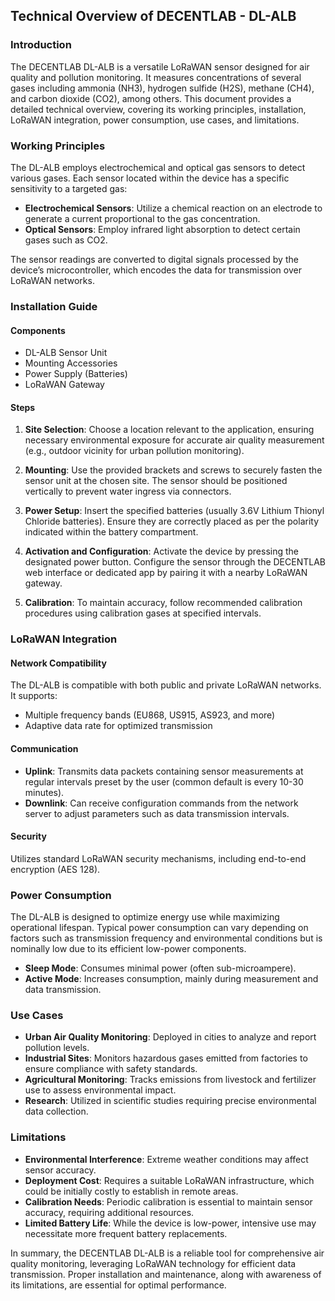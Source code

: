 ## Technical Overview of DECENTLAB - DL-ALB

### Introduction

The DECENTLAB DL-ALB is a versatile LoRaWAN sensor designed for air quality and pollution monitoring. It measures concentrations of several gases including ammonia (NH3), hydrogen sulfide (H2S), methane (CH4), and carbon dioxide (CO2), among others. This document provides a detailed technical overview, covering its working principles, installation, LoRaWAN integration, power consumption, use cases, and limitations.

### Working Principles

The DL-ALB employs electrochemical and optical gas sensors to detect various gases. Each sensor located within the device has a specific sensitivity to a targeted gas:

- **Electrochemical Sensors**: Utilize a chemical reaction on an electrode to generate a current proportional to the gas concentration.
- **Optical Sensors**: Employ infrared light absorption to detect certain gases such as CO2.

The sensor readings are converted to digital signals processed by the device’s microcontroller, which encodes the data for transmission over LoRaWAN networks.

### Installation Guide

#### Components
- DL-ALB Sensor Unit
- Mounting Accessories
- Power Supply (Batteries)
- LoRaWAN Gateway

#### Steps

1. **Site Selection**: Choose a location relevant to the application, ensuring necessary environmental exposure for accurate air quality measurement (e.g., outdoor vicinity for urban pollution monitoring).

2. **Mounting**: Use the provided brackets and screws to securely fasten the sensor unit at the chosen site. The sensor should be positioned vertically to prevent water ingress via connectors.

3. **Power Setup**: Insert the specified batteries (usually 3.6V Lithium Thionyl Chloride batteries). Ensure they are correctly placed as per the polarity indicated within the battery compartment.

4. **Activation and Configuration**: Activate the device by pressing the designated power button. Configure the sensor through the DECENTLAB web interface or dedicated app by pairing it with a nearby LoRaWAN gateway.

5. **Calibration**: To maintain accuracy, follow recommended calibration procedures using calibration gases at specified intervals.

### LoRaWAN Integration

#### Network Compatibility

The DL-ALB is compatible with both public and private LoRaWAN networks. It supports:
- Multiple frequency bands (EU868, US915, AS923, and more)
- Adaptive data rate for optimized transmission

#### Communication

- **Uplink**: Transmits data packets containing sensor measurements at regular intervals preset by the user (common default is every 10-30 minutes).
- **Downlink**: Can receive configuration commands from the network server to adjust parameters such as data transmission intervals.

#### Security

Utilizes standard LoRaWAN security mechanisms, including end-to-end encryption (AES 128).

### Power Consumption

The DL-ALB is designed to optimize energy use while maximizing operational lifespan. Typical power consumption can vary depending on factors such as transmission frequency and environmental conditions but is nominally low due to its efficient low-power components.

- **Sleep Mode**: Consumes minimal power (often sub-microampere).
- **Active Mode**: Increases consumption, mainly during measurement and data transmission.

### Use Cases

- **Urban Air Quality Monitoring**: Deployed in cities to analyze and report pollution levels.
- **Industrial Sites**: Monitors hazardous gases emitted from factories to ensure compliance with safety standards.
- **Agricultural Monitoring**: Tracks emissions from livestock and fertilizer use to assess environmental impact.
- **Research**: Utilized in scientific studies requiring precise environmental data collection.

### Limitations

- **Environmental Interference**: Extreme weather conditions may affect sensor accuracy.
- **Deployment Cost**: Requires a suitable LoRaWAN infrastructure, which could be initially costly to establish in remote areas.
- **Calibration Needs**: Periodic calibration is essential to maintain sensor accuracy, requiring additional resources.
- **Limited Battery Life**: While the device is low-power, intensive use may necessitate more frequent battery replacements.

In summary, the DECENTLAB DL-ALB is a reliable tool for comprehensive air quality monitoring, leveraging LoRaWAN technology for efficient data transmission. Proper installation and maintenance, along with awareness of its limitations, are essential for optimal performance.